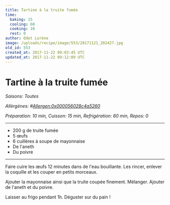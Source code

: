 ```yaml
---
title: Tartine à la truite fumée
time:
  baking: 15
  cooling: 60
  cooking: 10
  rest: 0
author: Odet Lorène
image: /uploads/recipe/image/553/20171121_202427.jpg
old_id: 553
created_at: 2017-11-22 09:03:45 UTC
updated_at: 2017-11-22 09:12:09 UTC
---
```


# Tartine à la truite fumée

_Saisons: Toutes_

_Allèrgènes: #<Allergen:0x000056028c4a5260>_

_Préparation: 10 min, Cuisson: 15 min, Refrigération: 60 min, Repos: 0_

---

- 200 g de truite fumée
- 5 œufs
- 6 cuillères à soupe de mayonnaise
- De l'aneth
- Du poivre

---

Faire cuire les œufs 12 minutes dans de l'eau bouillante. Les rincer, enlever la coquille et les couper en petits morceaux.

Ajouter la mayonnaise ainsi que la truite coupée finement. Mélanger. Ajouter de l'aneth et du poivre.

Laisser au frigo pendant 1h. Déguster sur du pain !
